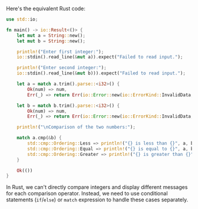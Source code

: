 Here's the equivalent Rust code:

```rust
use std::io;

fn main() -> io::Result<()> {
    let mut a = String::new();
    let mut b = String::new();

    println!("Enter first integer:");
    io::stdin().read_line(&mut a)).expect("Failed to read input.");

    println!("Enter second integer:");
    io::stdin().read_line(&mut b))).expect("Failed to read input.");

    let a = match a.trim().parse::<i32>() {
        Ok(num) => num,
        Err(_) => return Err(io::Error::new(io::ErrorKind::InvalidData, "Invalid integer provided."))))), expect("Failed to parse input into integers.");

    let b = match b.trim().parse::<i32>() {
        Ok(num) => num,
        Err(_) => return Err(io::Error::new(io::ErrorKind::InvalidData, "Invalid integer provided."))))), expect("Failed to parse input into integers.");

    println!("\nComparison of the two numbers:");

    match a.cmp(&b) {
        std::cmp::Ordering::Less => println!("{} is less than {}", a, b),
        std::cmp::Ordering::Equal => println!("{} is equal to {}", a, b),
        std::cmp::Ordering::Greater => println!("{} is greater than {}", a, b),
    }

    Ok(())
}
```
In Rust, we can't directly compare integers and display different messages for each comparison operator. Instead, we need to use conditional statements (`if`/`else`) or `match` expression to handle these cases separately.

